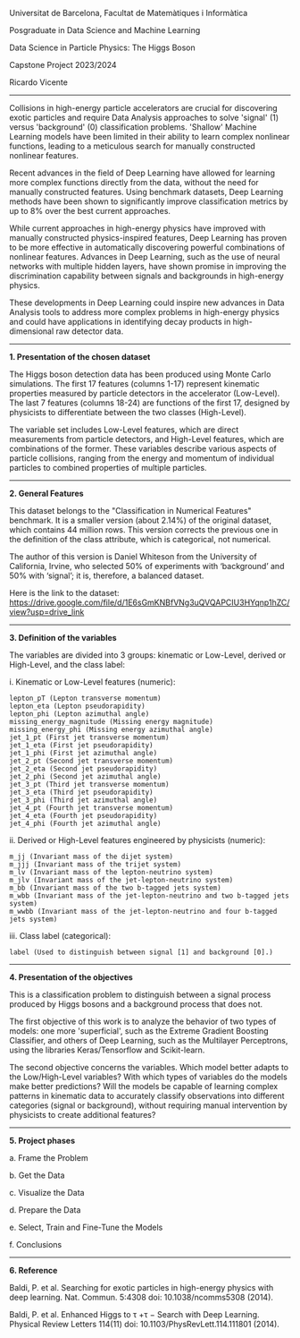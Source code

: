 <p class="centered-text">
        <span class="large-bold-text">Universitat de Barcelona, Facultat de Matemàtiques i Informàtica</span>
</p>

Posgraduate in Data Science and Machine Learning


Data Science in Particle Physics: The Higgs Boson


Capstone Project 2023/2024

Ricardo Vicente
______



Collisions in high-energy particle accelerators are crucial for discovering exotic particles and require Data Analysis approaches to solve 'signal' (1) versus 'background' (0) classification problems. 'Shallow' Machine Learning models have been limited in their ability to learn complex nonlinear functions, leading to a meticulous search for manually constructed nonlinear features.

Recent advances in the field of Deep Learning have allowed for learning more complex functions directly from the data, without the need for manually constructed features. Using benchmark datasets, Deep Learning methods have been shown to significantly improve classification metrics by up to 8% over the best current approaches.

While current approaches in high-energy physics have improved with manually constructed physics-inspired features, Deep Learning has proven to be more effective in automatically discovering powerful combinations of nonlinear features. Advances in Deep Learning, such as the use of neural networks with multiple hidden layers, have shown promise in improving the discrimination capability between signals and backgrounds in high-energy physics.

These developments in Deep Learning could inspire new advances in Data Analysis tools to address more complex problems in high-energy physics and could have applications in identifying decay products in high-dimensional raw detector data.
______

**1. Presentation of the chosen dataset**

The Higgs boson detection data has been produced using Monte Carlo simulations. The first 17 features (columns 1-17) represent kinematic properties measured by particle detectors in the accelerator (Low-Level). The last 7 features (columns 18-24) are functions of the first 17, designed by physicists to differentiate between the two classes (High-Level).

The variable set includes Low-Level features, which are direct measurements from particle detectors, and High-Level features, which are combinations of the former. These variables describe various aspects of particle collisions, ranging from the energy and momentum of individual particles to combined properties of multiple particles.
______

**2. General Features**

This dataset belongs to the "Classification in Numerical Features" benchmark. It is a smaller version (about 2.14%) of the original dataset, which contains 44 million rows. This version corrects the previous one in the definition of the class attribute, which is categorical, not numerical.

The author of this version is Daniel Whiteson from the University of California, Irvine, who selected 50% of experiments with ‘background’ and 50% with ‘signal’; it is, therefore, a balanced dataset.

Here is the link to the dataset: https://drive.google.com/file/d/1E6sGmKNBfVNg3uQVQAPCIU3HYqnp1hZC/view?usp=drive_link 
______

**3. Definition of the variables**

The variables are divided into 3 groups: kinematic or Low-Level, derived or High-Level, and the class label:

i. Kinematic or Low-Level features (numeric):

    lepton_pT (Lepton transverse momentum)
    lepton_eta (Lepton pseudorapidity)
    lepton_phi (Lepton azimuthal angle)
    missing_energy_magnitude (Missing energy magnitude)
    missing_energy_phi (Missing energy azimuthal angle)
    jet_1_pt (First jet transverse momentum)
    jet_1_eta (First jet pseudorapidity)
    jet_1_phi (First jet azimuthal angle)
    jet_2_pt (Second jet transverse momentum)
    jet_2_eta (Second jet pseudorapidity)
    jet_2_phi (Second jet azimuthal angle)
    jet_3_pt (Third jet transverse momentum)
    jet_3_eta (Third jet pseudorapidity)
    jet_3_phi (Third jet azimuthal angle)
    jet_4_pt (Fourth jet transverse momentum)
    jet_4_eta (Fourth jet pseudorapidity)
    jet_4_phi (Fourth jet azimuthal angle)

ii. Derived or High-Level features engineered by physicists (numeric):

    m_jj (Invariant mass of the dijet system)
    m_jjj (Invariant mass of the trijet system)
    m_lv (Invariant mass of the lepton-neutrino system)
    m_jlv (Invariant mass of the jet-lepton-neutrino system)
    m_bb (Invariant mass of the two b-tagged jets system)
    m_wbb (Invariant mass of the jet-lepton-neutrino and two b-tagged jets system)
    m_wwbb (Invariant mass of the jet-lepton-neutrino and four b-tagged jets system)

iii. Class label (categorical):

    label (Used to distinguish between signal [1] and background [0].)
______

**4. Presentation of the objectives**

This is a classification problem to distinguish between a signal process produced by Higgs bosons and a background process that does not.

The first objective of this work is to analyze the behavior of two types of models: one more 'superficial', such as the Extreme Gradient Boosting Classifier, and others of Deep Learning, such as the Multilayer Perceptrons, using the libraries Keras/Tensorflow and Scikit-learn.

The second objective concerns the variables. Which model better adapts to the Low/High-Level variables? With which types of variables do the models make better predictions? Will the models be capable of learning complex patterns in kinematic data to accurately classify observations into different categories (signal or background), without requiring manual intervention by physicists to create additional features?
______

**5. Project phases**

a. Frame the Problem

b. Get the Data

c. Visualize the Data

d. Prepare the Data

e. Select, Train and Fine-Tune the Models

f. Conclusions
______

**6. Reference**

Baldi, P. et al. Searching for exotic particles in high-energy physics with deep learning. Nat. Commun. 5:4308 doi: 10.1038/ncomms5308 (2014).

Baldi, P. et al. Enhanced Higgs to τ +τ − Search with Deep Learning. Physical Review Letters 114(11) doi: 10.1103/PhysRevLett.114.111801 (2014).
